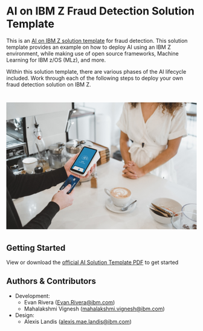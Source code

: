 # AI on IBM Z Fraud Detection Solution Template
This is an [AI on IBM Z solution template](https://ambitus.github.io/aionz-solution-templates/) for fraud detection. This solution template provides an example on how to deploy AI using an IBM Z environment, while making use of open source frameworks, Machine Learning for IBM z/OS (MLz), and more.

Within this solution template, there are various phases of the AI lifecycle included. Work through each of the following steps to deploy your own fraud detection solution on IBM Z.
# ![alt text](./imgs/clay-banks-c2a0TydMlAs-unsplash.jpg)

## Getting Started
View or download the [official AI Solution Template PDF](https://github.com/ambitus/aionz-st-fraud-detection/blob/main/ai_solution_template_fraud.pdf) to get started

## Authors & Contributors
- Development:
    - Evan Rivera (Evan.Rivera@ibm.com)
    - Mahalakshmi Vignesh (mahalakshmi.vignesh@ibm.com)
- Design:
    - Alexis Landis (alexis.mae.landis@ibm.com)